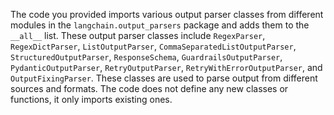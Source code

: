 The code you provided imports various output parser classes from different modules in the `langchain.output_parsers` package and adds them to the `__all__` list. These output parser classes include `RegexParser`, `RegexDictParser`, `ListOutputParser`, `CommaSeparatedListOutputParser`, `StructuredOutputParser`, `ResponseSchema`, `GuardrailsOutputParser`, `PydanticOutputParser`, `RetryOutputParser`, `RetryWithErrorOutputParser`, and `OutputFixingParser`. These classes are used to parse output from different sources and formats. The code does not define any new classes or functions, it only imports existing ones.

